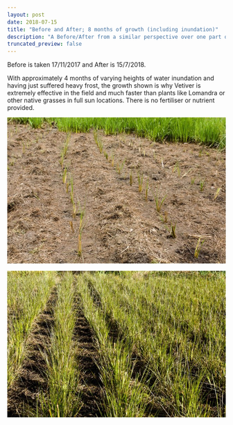 ```yaml
---
layout: post
date: 2018-07-15
title: "Before and After; 8 months of growth (including inundation)"
description: "A Before/After from a similar perspective over one part of the Vetiver propagation area"
truncated_preview: false
---
```

Before is taken 17/11/2017 and After is 15/7/2018. 

With approximately 4 months of varying heights of water inundation and having just suffered heavy frost, the growth shown is why Vetiver is extremely effective in the field and much faster than plants like Lomandra or other native grasses in full sun locations. There is no fertiliser or nutrient provided.

[![alt text](/assets/img/thumbs/after.jpg "Before")](/assets/img/after.jpg)

[![alt text](/assets/img/thumbs/after2.jpg "After")](/assets/img/after2.jpg)

